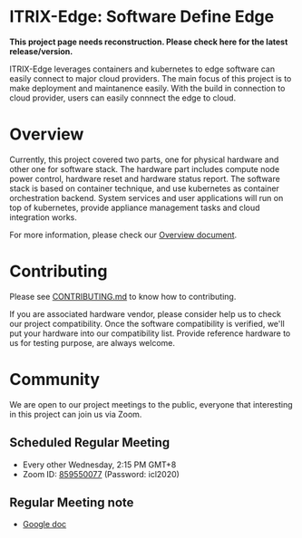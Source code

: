 ITRIX-Edge: Software Define Edge
================================

**This project page needs reconstruction. Please check here for the latest release/version.**

ITRIX-Edge leverages containers and kubernetes to edge software can easily connect to major cloud providers.
The main focus of this project is to make deployment and maintanence easily.
With the build in connection to cloud provider, users can easily connnect the edge to cloud.


# Overview

Currently, this project covered two parts, one for physical hardware and other one for software stack. The hardware part includes compute node power control, hardware reset and hardware status report. The software stack is based on container technique, and use kubernetes as container orchestration backend. System services and user applications will run on top of kubernetes, provide appliance management tasks and cloud integration works.

For more information, please check our [Overview document](doc/Overview.md).

# Contributing

Please see [CONTRIBUTING.md](CONTRIBUTING.md) to know how to contributing.

If you are associated hardware vendor, please consider help us to check our project compatibility. Once the software compatibility is verified, we'll put your hardware into our compatibility list.
Provide reference hardware to us for testing purpose, are always welcome.

# Community

We are open to our project meetings to the public, everyone that interesting in this project can join us via Zoom.

## Scheduled Regular Meeting
- Every other Wednesday, 2:15 PM GMT+8
- Zoom ID: [859550077](https://zoom.us/j/859550077) (Password: icl2020)

## Regular Meeting note
- [Google doc](https://docs.google.com/document/d/1wQb8q7dXOevTFSIFiWSf9xacT_8qqiqOgxSLDL-Gn3E)
